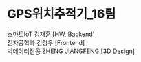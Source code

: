 # GPS위치추적기_16팀
스마트IoT 김재훈 [HW, Backend]<br>
전자공학과 김정우 [Frontend]<br>
빅데이터전공 ZHENG JIANGFENG [3D Design]
